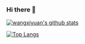 ### Hi there 👋

[![wangxiyuan's github stats](https://github-readme-stats.vercel.app/api?username=wangxiyuan&show_icons=true&theme=merko)](https://github.com/wangxiyuan)

[![Top Langs](https://github-readme-stats.vercel.app/api/top-langs/?username=wangxiyuan&hide=html,css)](https://github.com/wangxiyuan)
